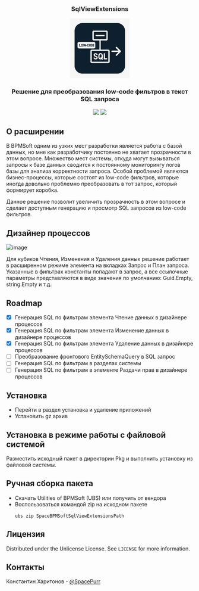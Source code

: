 <a id="readme-top"></a>

<div align="center">
  <h3 align="center">SqlViewExtensions</h3>

  <p align="center">
    <a href="[https://github.com/othneildrew/Best-README-Template](https://github.com/SpaceExtensions/SpaceBPMSoftSqlViewExtensions)">
      <img src="Images/Logo.png" alt="Logo" width="160" height="160">
    </a>
    <h3 align="center">Решение для преобразования low-code фильтров в текст SQL запроса</h3>
    <img src="https://img.shields.io/badge/DB-PostgreSQL-informational?style=flat-square&logo=postgresql&logoColor=white&color=5194f0" >
    <img src="https://img.shields.io/badge/bpmsoft-1.7.1.4-orange" >
  </p>
</div>



## О расширении
В BPMSoft одним из узких мест разработки является работа с базой данных, но мне как разработчику постоянно не хватает прозрачности в этом вопросе.
Множество мест системы, откуда могут вызываться запросы к базе данных сводится к постоянному мониторингу логов базы для анализа корректности запроса.
Особой проблемой являются бизнес-процессы, которые состоят из low-code фильтров, которые иногда довольно проблемно преобразовать в тот запрос, который формирует коробка.

Данное решение позволит увеличить прозрачность в этом вопросе и сделает доступным генерацию и просмотр SQL запросов из low-code фильтров.

## Дизайнер процессов
<img width="1625" height="973" alt="image" src="https://github.com/user-attachments/assets/f724583c-463b-4f38-a95c-7cf347a714a4" />


Для кубиков Чтения, Изменения и Удаления данных решение работает в расширенном режиме элемента на вкладках Запрос и План запроса.
Указанные в фильтрах константы попадают в запрос, а все ссылочные параметры представляются в виде значения по умолчанию: Guid.Empty, string.Empty и т.д.

## Roadmap
- [x] Генерация SQL по фильтрам элемента Чтение данных в дизайнере процессов
- [x] Генерация SQL по фильтрам элемента Изменение данных в дизайнере процессов
- [x] Генерация SQL по фильтрам элемента Удаление данных в дизайнере процессов
- [ ] Преобразование фронтового EntitySchemaQuery в SQL запрос
- [ ] Генерация SQL по фильтрам в разделах системы
- [ ] Генерация SQL по фильтрам в элементе Раздачи прав в дизайнере процессов

## Установка
* Перейти в раздел установка и удаление приложений
* Установить gz архив

## Установка в режиме работы с файловой системой
Разместить исходный пакет в директории Pkg и выполнить установку из файловой системы.

## Ручная сборка пакета
* Скачать Utilities of BPMSoft (UBS) или получить от вендора
* Воспользоваться командой zip на исходном пакете
  ```
  ubs zip SpaceBPMSoftSqlViewExtensionsPath
  ```

<!-- LICENSE -->
## Лицензия

Distributed under the Unlicense License. See `LICENSE` for more information.

## Контакты

Константин Харитонов - [@SpacePurr](https://t.me/SpacePurr)
